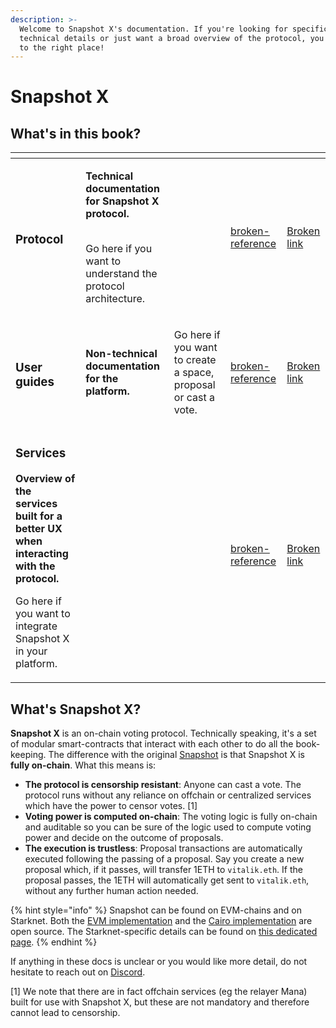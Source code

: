 ```yaml
---
description: >-
  Welcome to Snapshot X's documentation. If you're looking for specific
  technical details or just want a broad overview of the protocol, you've come
  to the right place!
---
```


# Snapshot X

## What's in this book?

<table data-view="cards"><thead><tr><th></th><th></th><th></th><th data-hidden data-type="content-ref"></th><th data-hidden data-card-target data-type="content-ref"></th></tr></thead><tbody><tr><td><h3>Protocol</h3></td><td><p><strong>Technical documentation for Snapshot X protocol.</strong><br><br></p><p>Go here if you want to understand the protocol architecture.</p></td><td></td><td><a href="broken-reference/">broken-reference</a></td><td><a href="broken-reference">Broken link</a></td></tr><tr><td><h3>User guides</h3></td><td><strong>Non-technical documentation for the platform.</strong></td><td><p></p><p>Go here if you want to create a space, proposal or cast a vote.</p></td><td><a href="broken-reference/">broken-reference</a></td><td><a href="broken-reference">Broken link</a></td></tr><tr><td><h3>Services</h3><p><strong>Overview of the services built for a better UX when interacting with the protocol.</strong><br></p><p>Go here if you want to integrate Snapshot X in your platform.<br></p></td><td></td><td></td><td><a href="broken-reference/">broken-reference</a></td><td><a href="broken-reference">Broken link</a></td></tr></tbody></table>

## What's Snapshot X?

**Snapshot X** is an on-chain voting protocol. Technically speaking, it's a set of modular smart-contracts that interact with each other to do all the book-keeping. The difference with the original [Snapshot](https://snapshot.org) is that Snapshot X is **fully on-chain**. What this means is:

* **The protocol is censorship resistant**: Anyone can cast a vote. The protocol runs without any reliance on offchain or centralized services which have the power to censor votes. \[1]
* **Voting power is computed on-chain**: The voting logic is fully on-chain and auditable so you can be sure of the logic used to compute voting power and decide on the outcome of proposals.
* **The execution is trustless**: Proposal transactions are automatically executed following the passing of a proposal. Say you create a new proposal which, if it passes, will transfer 1ETH to `vitalik.eth`. If the proposal passes, the 1ETH will automatically get sent to `vitalik.eth`, without any further human action needed.

{% hint style="info" %}
Snapshot can be found on EVM-chains and on Starknet. Both the [EVM implementation](https://github.com/snapshot-labs/sx-evm) and the [Cairo implementation](https://github.com/snapshot-labs/sx-starknet) are open source. The Starknet-specific details can be found on [this dedicated page](protocol/starknet-specifics.md).
{% endhint %}

If anything in these docs is unclear or you would like more detail, do not hesitate to reach out on [Discord](https://discord.snapshot.org).

\[1] We note that there are in fact offchain services (eg the relayer Mana) built for use with Snapshot X, but these are not mandatory and therefore cannot lead to censorship.
